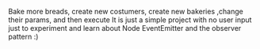 Bake more breads, create new costumers, create new bakeries ,change their params, and then execute
It is just a simple project with no user input just to experiment and learn about Node EventEmitter and the observer pattern :)
